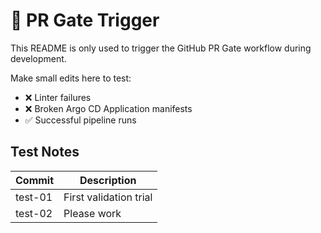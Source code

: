 # 🧪 PR Gate Trigger

This README is only used to trigger the GitHub PR Gate workflow during development.

Make small edits here to test:

- ❌ Linter failures
- ❌ Broken Argo CD Application manifests
- ✅ Successful pipeline runs

## Test Notes

| Commit   | Description                |
|----------|----------------------------|
| test-01  | First validation trial     |
| test-02  | Please work |